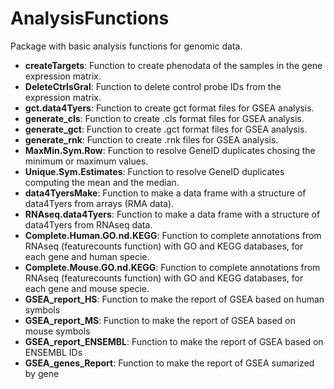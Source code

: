# AnalysisFunctions
Package with basic analysis functions for genomic data.

- **createTargets**: Function to create phenodata of the samples in the gene expression matrix.
- **DeleteCtrlsGral**: Function to delete control probe IDs from the expression matrix.
- **gct.data4Tyers**: Function to create gct format files for GSEA analysis.
- **generate_cls**: Function to create .cls format files for GSEA analysis.
- **generate_gct**: Function to create .gct format files for GSEA analysis.
- **generate_rnk**: Function to create .rnk files for GSEA analysis.
- **MaxMin.Sym.Row**: Function to resolve GeneID duplicates chosing the minimum or maximum values.
- **Unique.Sym.Estimates**: Function to resolve GeneID duplicates computing the mean and the median.
- **data4TyersMake**: Function to make a data frame with a structure of data4Tyers from arrays (RMA data).
- **RNAseq.data4Tyers**: Function to make a data frame with a structure of data4Tyers from RNAseq data.
- **Complete.Human.GO.nd.KEGG**: Function to complete annotations from RNAseq (featurecounts function) with GO and KEGG databases, for each gene and human specie.
- **Complete.Mouse.GO.nd.KEGG**: Function to complete annotations from RNAseq (featurecounts function) with GO and KEGG databases, for each gene and mouse specie.
- **GSEA_report_HS**: Function to make the report of GSEA based on human symbols
- **GSEA_report_MS**: Function to make the report of GSEA based on mouse symbols
- **GSEA_report_ENSEMBL**: Function to make the report of GSEA based on ENSEMBL IDs
- **GSEA_genes_Report**: Function to make the report of GSEA sumarized by gene


